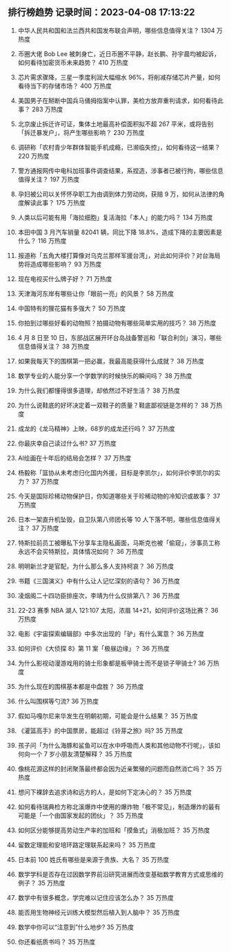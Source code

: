 
## 排行榜趋势 记录时间：2023-04-08 17:13:22
  
  1. 中华人民共和国和法兰西共和国发布联合声明，哪些信息值得关注？ 1304 万热度
    
  2. 币圈大佬 Bob Lee 被刺身亡，近日币圈不平静，赵长鹏、孙宇晨均被起诉，如何看待加密货币未来趋势？ 410 万热度
    
  3. 芯片需求骤降，三星一季度利润大幅缩水 96%，将削减存储芯片产量，如何看待当下的存储市场？ 400 万热度
    
  4. 美国男子在掰断中国兵马俑拇指案中认罪，美检方放弃重判请求，如何看待此事？ 283 万热度
    
  5. 北京废止拆迁许可证，集体土地最高补偿面积拟不超 267 平米，或将告别「拆迁暴发户」，将产生哪些影响？ 230 万热度
    
  6. 调研称「农村青少年群体智能手机成瘾，已濒临失控」，如何看待这一结果？ 220 万热度
    
  7. 警方通报网传中电科加班事件调查结果，系捏造，涉事者已被行拘，哪些信息值得关注？ 197 万热度
    
  8. 孕妇被公司以关怀怀孕职工为由调到体力劳动岗，获赔 9 万，如何从法律的角度解读此事？ 175 万热度
    
  9. 人类以后可能有用「海拉细胞」复活海拉「本人」的能力吗？ 134 万热度
    
  10. 本田中国 3 月汽车销量 82041 辆，同比下降 18.8%，造成下降的主要因素是什么？ 116 万热度
    
  11. 报道称「五角大楼打算像对乌克兰那样军援台湾」，对此如何评价？对台海局势将造成哪些影响？ 93 万热度
    
  12. 现在电视买什么牌子好？ 71 万热度
    
  13. 天津海河东岸有哪些让你「眼前一亮」的风景？ 58 万热度
    
  14. 中国特有的狸花猫有多强大？ 50 万热度
    
  15. 你拍到过哪些好看的动物照？拍摄动物有哪些简单实用的技巧？ 38 万热度
    
  16. 4 月 8 日至 10 日，东部战区展开环台岛战备警巡和「联合利剑」演习，哪些信息值得关注？ 38 万热度
    
  17. 如果我每天下的围棋第一把必赢，我最高能获得什么成就？ 38 万热度
    
  18. 数学专业的人能分享一个学数学的时候快乐的瞬间吗？ 38 万热度
    
  19. 为什么我们都懂得很多道理，却依然过不好生活？ 38 万热度
    
  20. 为什么说鞋底的好坏决定着一双鞋子的质量？鞋底鄙视链是怎样的？ 38 万热度
    
  21. 成龙的《龙马精神》上映，68岁的成龙还行吗？ 37 万热度
    
  22. 你最庆幸自己读过什么书? 37 万热度
    
  23. AI绘画在十年后的结局会怎样？ 37 万热度
    
  24. 杨毅称「篮协从未考虑归化国内外援，目标是李凯尔」，如何评价李凯尔的实力？ 37 万热度
    
  25. 今天是国际珍稀动物保护日，你知道哪些关于珍稀动物的冷知识或故事？ 37 万热度
    
  26. 日本一架直升机坠毁，自卫队第八师团长等 10 人下落不明，哪些信息值得关注？ 37 万热度
    
  27. 特斯拉前员工被曝私下分享车主隐私画面，马斯克也被「偷窥」，涉事员工称永远不会买特斯拉，具体情况如何？ 36 万热度
    
  28. 明明新兰才是官配，为什么那么多人支持柯哀？ 36 万热度
    
  29. 书籍《三国演义》中有什么让人记忆深刻的语句？ 36 万热度
    
  30. 凌烟阁二十四功臣排座次，李靖为什么仅排第八？ 36 万热度
    
  31. 22-23 赛季 NBA 湖人 121:107 太阳，浓眉 14+21，如何评价这场比赛？ 36 万热度
    
  32. 电影《宇宙探索编辑部》中多次出现的「驴」有什么寓意？ 36 万热度
    
  33. 如何评价《大侦探 8》第 11 案「极昼边缘」？ 36 万热度
    
  34. 为什么影视动漫游戏用的骑士形象都是板甲骑士而不是锁子甲骑士? 36 万热度
    
  35. 为什么现在的围棋基本都是中盘胜？ 36 万热度
    
  36. 什么叫围棋等勺流? 36 万热度
    
  37. 假如马嘎尔尼来华发生在明朝初期，可能会是什么结果？ 35 万热度
    
  38. 《灌篮高手》的中国票房，能超过《铃芽之旅》吗? 35 万热度
    
  39. 孩子问「为什么海豚和鲨鱼可以在水中呼吸而人类和其他动物不行呢」，该如何向一个 7 岁小朋友清楚解释？ 35 万热度
    
  40. 像桃花源这样的封闭聚落最终都会因为近亲繁殖的问题而自然消亡吗？ 35 万热度
    
  41. 想问下裸辞去追求诗和远方的人，是如何下定决心的？ 35 万热度
    
  42. 如何看待瑞典检方称北溪爆炸中使用的爆炸物「极不常见」，制造爆炸的最有可能是「一个由国家发起的团伙」？ 35 万热度
    
  43. 如何区分能够提高劳动生产率的加班和「摸鱼式」消极加班？ 35 万热度
    
  44. 留数定理能和安培环路定理联系起来吗？ 35 万热度
    
  45. 日本前 100 姓氏有哪些是来源于贵族、大名？ 35 万热度
    
  46. 数学学科是否存在过因数学界前沿研究进展而改变基础数学教育方式或思维的例子？ 35 万热度
    
  47. 数学中有很多概念，学完难以记住应该怎么办？ 35 万热度
    
  48. 能否用生物神经元训练大模型然后植入到人脑中？ 35 万热度
    
  49. 数学中你可以“注意到”什么地步? 35 万热度
    
  50. 你还看纸质书吗？ 35 万热度
    